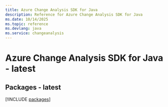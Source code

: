 ```yaml
---
title: Azure Change Analysis SDK for Java
description: Reference for Azure Change Analysis SDK for Java
ms.date: 10/14/2025
ms.topic: reference
ms.devlang: java
ms.service: changeanalysis
---
```

# Azure Change Analysis SDK for Java - latest
## Packages - latest
[!INCLUDE [packages](change-analysis-index.md)]